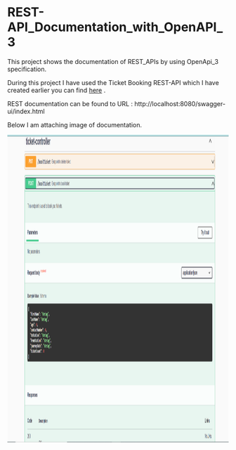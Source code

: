 # REST-API_Documentation_with_OpenAPI_3

This project shows the documentation of REST_APIs by using OpenApi_3 specification.

During this project I have used the Ticket Booking REST-API which I have created earlier you can find [here](https://github.com/Nitesh232/REST-API_For_Ticket_Booking) .


REST documentation can be found to URL : http://localhost:8080/swagger-ui/index.html


Below I am attaching image of documentation.

<img src=https://github.com/Nitesh232/REST-API_Documentation_with_OpenAPI_3/blob/main/post.PNG width="1300" height="700">
